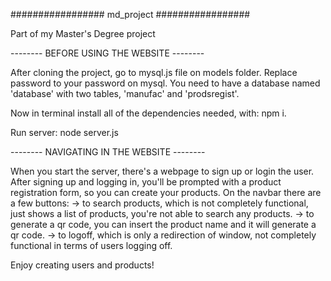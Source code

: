 ################# md_project #################

Part of my Master's Degree project

-------- BEFORE USING THE WEBSITE --------

After cloning the project, go to mysql.js file on models folder. Replace password to your password on mysql.
You need to have a database named 'database' with two tables, 'manufac' and 'prodsregist'.

Now in terminal install all of the dependencies needed, with: npm i.

Run server: node server.js

-------- NAVIGATING IN THE WEBSITE --------

When you start the server, there's a webpage to sign up or login the user.
After signing up and logging in, you'll be prompted with a product registration form, so you can create your products.
On the navbar there are a few buttons:
          -> to search products, which is not completely functional, just shows a list of products, you're not able to search any products.
          -> to generate a qr code, you can insert the product name and it will generate a qr code.
          -> to logoff, which is only a redirection of window, not completely functional in terms of users logging off.

Enjoy creating users and products!
